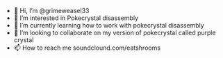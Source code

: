 - 👋 Hi, I’m @grimeweasel33
- 👀 I’m interested in Pokecrystal disassembly 
- 🌱 I’m currently learning how to work with pokecrystal disassembly
- 💞️ I’m looking to collaborate on my version of pokecrystal called purple crystal
- 📫 How to reach me soundclound.com/eatshrooms

<!---
grimeweasel33/grimeweasel33 is a ✨ special ✨ repository because its `README.md` (this file) appears on your GitHub profile.
You can click the Preview link to take a look at your changes.
--->
